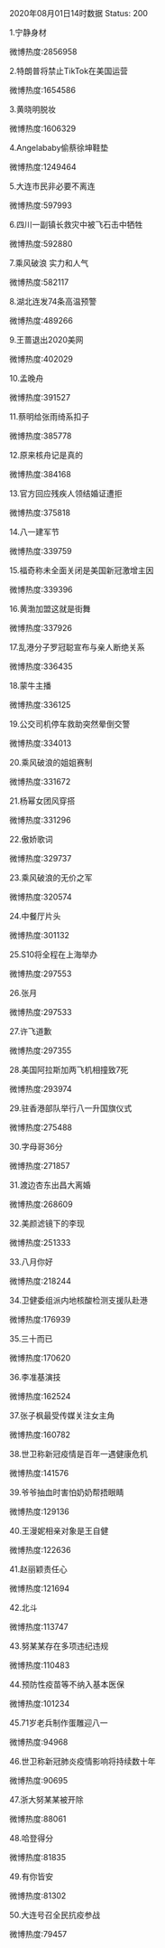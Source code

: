 2020年08月01日14时数据
Status: 200

1.宁静身材

微博热度:2856958

2.特朗普将禁止TikTok在美国运营

微博热度:1654586

3.黄晓明脱妆

微博热度:1606329

4.Angelababy偷蔡徐坤鞋垫

微博热度:1249464

5.大连市民非必要不离连

微博热度:597993

6.四川一副镇长救灾中被飞石击中牺牲

微博热度:592880

7.乘风破浪 实力和人气

微博热度:582117

8.湖北连发74条高温预警

微博热度:489266

9.王蔷退出2020美网

微博热度:402029

10.孟晚舟

微博热度:391527

11.蔡明给张雨绮系扣子

微博热度:385778

12.原来核舟记是真的

微博热度:384168

13.官方回应残疾人领结婚证遭拒

微博热度:375818

14.八一建军节

微博热度:339759

15.福奇称未全面关闭是美国新冠激增主因

微博热度:339396

16.黄渤加盟这就是街舞

微博热度:337926

17.乱港分子罗冠聪宣布与亲人断绝关系

微博热度:336435

18.蒙牛主播

微博热度:336125

19.公交司机停车救助突然晕倒交警

微博热度:334013

20.乘风破浪的姐姐赛制

微博热度:331672

21.杨幂女团风穿搭

微博热度:331296

22.傲娇歌词

微博热度:329737

23.乘风破浪的无价之军

微博热度:320574

24.中餐厅片头

微博热度:301132

25.S10将全程在上海举办

微博热度:297553

26.张月

微博热度:297533

27.许飞道歉

微博热度:297355

28.美国阿拉斯加两飞机相撞致7死

微博热度:293974

29.驻香港部队举行八一升国旗仪式

微博热度:275488

30.字母哥36分

微博热度:271857

31.渡边杏东出昌大离婚

微博热度:268609

32.美颜滤镜下的李现

微博热度:251333

33.八月你好

微博热度:218244

34.卫健委组派内地核酸检测支援队赴港

微博热度:176939

35.三十而已

微博热度:170620

36.李准基演技

微博热度:162524

37.张子枫最受传媒关注女主角

微博热度:160782

38.世卫称新冠疫情是百年一遇健康危机

微博热度:141576

39.爷爷抽血时害怕奶奶帮捂眼睛

微博热度:129136

40.王漫妮相亲对象是王自健

微博热度:122636

41.赵丽颖责任心

微博热度:121694

42.北斗

微博热度:113747

43.努某某存在多项违纪违规

微博热度:110483

44.预防性疫苗等不纳入基本医保

微博热度:101234

45.71岁老兵制作蛋雕迎八一

微博热度:94968

46.世卫称新冠肺炎疫情影响将持续数十年

微博热度:90695

47.浙大努某某被开除

微博热度:88061

48.哈登得分

微博热度:81835

49.有你皆安

微博热度:81302

50.大连号召全民抗疫参战

微博热度:79457

